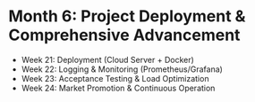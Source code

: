 # Month 6: Project Deployment & Comprehensive Advancement

- Week 21: Deployment (Cloud Server + Docker)
- Week 22: Logging & Monitoring (Prometheus/Grafana)
- Week 23: Acceptance Testing & Load Optimization
- Week 24: Market Promotion & Continuous Operation
